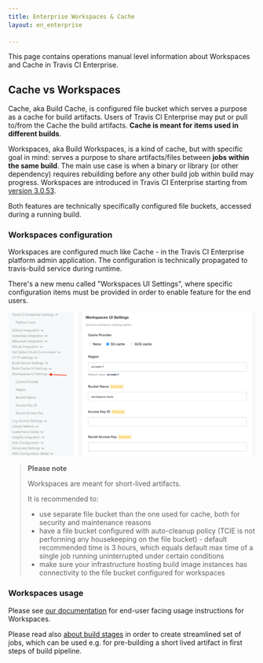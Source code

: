 ```yaml
---
title: Enterprise Workspaces & Cache
layout: en_enterprise

---
```


This page contains operations manual level information about Workspaces and Cache in Travis CI Enterprise.

## Cache vs Workspaces

Cache, aka Build Cache, is configured file bucket which serves a purpose as a cache for build artifacts. Users of Travis CI Enterprise may put or pull to/from the Cache the build artifacts.
**Cache is meant for items used in different builds**.

Workspaces, aka Build Workspaces, is a kind of cache, but with specific goal in mind: serves a purpose to share artifacts/files between **jobs within the same build**. The main use case is 
when a binary or library (or other dependency) requires rebuilding before any other build job within build may progress. Workspaces are introduced in Travis CI Enterprise starting from 
[version 3.0.53](https://enterprise-changelog.travis-ci.com/release-3-0-53-283095).

Both features are technically specifically configured file buckets, accessed during a running build.

### Workspaces configuration

Workspaces are configured much like Cache - in the Travis CI Enterprise platform admin application. The configuration is technically propagated to travis-build service during runtime.

There's a new menu called "Workspaces UI Settings", where specific configuration items must be provided in order to enable feature for the end users.

![TCIE Workspaces Settings](/images/tcie-3.x-workspaces-config.png)

> **Please note**
> 
> Workspaces are meant for short-lived artifacts.
>
> It is recommended to:
> 
> - use separate file bucket than the one used for cache, both for security and maintenance reasons
> - have a file bucket configured with auto-cleanup policy (TCIE is not performing any housekeeping on the file bucket) - default recommended time is 3 hours, which equals default max time of a single job running uninterrupted under certain conditions
> - make sure your infrastructure hosting build image instances has connectivity to the file bucket configured for workspaces

### Workspaces usage

Please see [our documentation](/user/using-workspaces) for end-user facing usage instructions for Workspaces.

Please read also [about build stages](/user/build-stages/) in order to create streamlined set of jobs, which can be used e.g. for pre-building a short lived artifact in first steps of build pipeline. 
